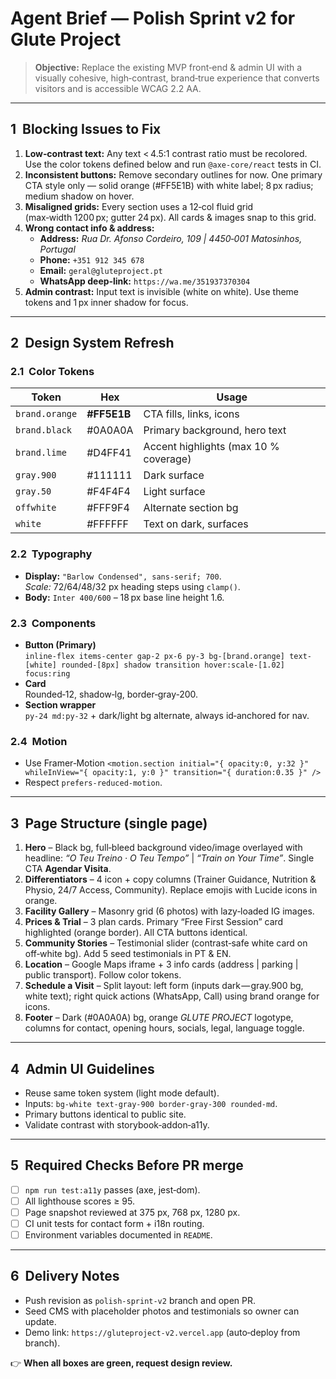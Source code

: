 # Agent Brief — **Polish Sprint v2** for Glute Project

> **Objective:** Replace the existing MVP front‑end & admin UI with a visually cohesive, high‑contrast, brand‑true experience that converts visitors and is accessible WCAG 2.2 AA.

---
## 1  Blocking Issues to Fix
1. **Low‑contrast text:** Any text < 4.5:1 contrast ratio must be recolored. Use the color tokens defined below and run `@axe-core/react` tests in CI.
2. **Inconsistent buttons:** Remove secondary outlines for now. One primary CTA style only — solid orange (#FF5E1B) with white label; 8 px radius; medium shadow on hover.
3. **Misaligned grids:** Every section uses a 12‑col fluid grid (max‑width 1200 px; gutter 24 px). All cards & images snap to this grid.
4. **Wrong contact info & address:**
   * **Address:** _Rua Dr. Afonso Cordeiro, 109 \| 4450‑001 Matosinhos, Portugal_
   * **Phone:** `+351 912 345 678`
   * **Email:** `geral@gluteproject.pt`
   * **WhatsApp deep‑link:** `https://wa.me/351937370304`
5. **Admin contrast:** Input text is invisible (white on white). Use theme tokens and 1 px inner shadow for focus.

---
## 2  Design System Refresh
### 2.1  Color Tokens  
| Token | Hex | Usage |
|-------|-----|-------|
| `brand.orange` | **#FF5E1B** | CTA fills, links, icons |
| `brand.black` | #0A0A0A | Primary background, hero text |
| `brand.lime`  | #D4FF41 | Accent highlights (max 10 % coverage) |
| `gray.900` | #111111 | Dark surface |
| `gray.50`  | #F4F4F4 | Light surface |
| `offwhite` | #FFF9F4 | Alternate section bg |
| `white` | #FFFFFF | Text on dark, surfaces |

### 2.2  Typography
* **Display:** `"Barlow Condensed", sans‑serif; 700`.  
  *Scale:* 72/64/48/32 px heading steps using `clamp()`.
* **Body:** `Inter 400/600` – 18 px base line height 1.6.

### 2.3  Components
* **Button (Primary)**  
  `inline‑flex items‑center gap‑2 px‑6 py‑3 bg-[brand.orange] text-[white] rounded-[8px] shadow transition hover:scale-[1.02] focus:ring`
* **Card**  
  Rounded‑12, shadow‑lg, border‑gray‑200.
* **Section wrapper**  
  `py‑24 md:py‑32` + dark/light bg alternate, always id‑anchored for nav.

### 2.4  Motion
* Use Framer‑Motion `<motion.section initial="{ opacity:0, y:32 }" whileInView="{ opacity:1, y:0 }" transition="{ duration:0.35 }" />`  
* Respect `prefers‑reduced‑motion`.

---
## 3  Page Structure (single page)
1. **Hero** – Black bg, full‑bleed background video/image overlayed with headline: _“O Teu Treino · O Teu Tempo”_ \| _“Train on Your Time”_. Single CTA **Agendar Visita**.
2. **Differentiators** – 4 icon + copy columns (Trainer Guidance, Nutrition & Physio, 24/7 Access, Community). Replace emojis with Lucide icons in orange.
3. **Facility Gallery** – Masonry grid (6 photos) with lazy‑loaded IG images.
4. **Prices & Trial** – 3 plan cards. Primary “Free First Session” card highlighted (orange border). All CTA buttons identical.
5. **Community Stories** – Testimonial slider (contrast‑safe white card on off‑white bg). Add 5 seed testimonials in PT & EN.
6. **Location** – Google Maps iframe + 3 info cards (address \| parking \| public transport). Follow color tokens.
7. **Schedule a Visit** – Split layout: left form (inputs dark — gray.900 bg, white text); right quick actions (WhatsApp, Call) using brand orange for icons.
8. **Footer** – Dark (#0A0A0A) bg, orange _GLUTE PROJECT_ logotype, columns for contact, opening hours, socials, legal, language toggle.

---
## 4  Admin UI Guidelines
* Reuse same token system (light mode default).  
* Inputs: `bg‑white text‑gray‑900 border‑gray‑300 rounded‑md`.
* Primary buttons identical to public site.
* Validate contrast with storybook‑addon‑a11y.

---
## 5  Required Checks Before PR merge
- [ ] `npm run test:a11y` passes (axe, jest‑dom).  
- [ ] All lighthouse scores ≥ 95.  
- [ ] Page snapshot reviewed at 375 px, 768 px, 1280 px.  
- [ ] CI unit tests for contact form + i18n routing.  
- [ ] Environment variables documented in `README`.

---
## 6  Delivery Notes
* Push revision as `polish‑sprint‑v2` branch and open PR.  
* Seed CMS with placeholder photos and testimonials so owner can update.
* Demo link: `https://gluteproject‑v2.vercel.app` (auto‑deploy from branch).

👉 **When all boxes are green, request design review.**

